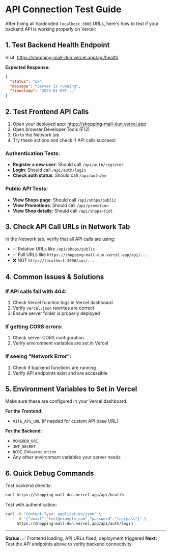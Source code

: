 # API Connection Test Guide

After fixing all hardcoded `localhost:3000` URLs, here's how to test if your backend API is working properly on Vercel:

## 1. Test Backend Health Endpoint
Visit: https://shopping-mall-dun.vercel.app/api/health

**Expected Response:**
```json
{
  "status": "ok",
  "message": "Server is running",
  "timestamp": "2025-01-09T..."
}
```

## 2. Test Frontend API Calls
1. Open your deployed app: https://shopping-mall-dun.vercel.app
2. Open browser Developer Tools (F12)
3. Go to the Network tab
4. Try these actions and check if API calls succeed:

### Authentication Tests:
- **Register a new user**: Should call `/api/auth/register`
- **Login**: Should call `/api/auth/login`
- **Check auth status**: Should call `/api/auth/me`

### Public API Tests:
- **View Shops page**: Should call `/api/shops/public`
- **View Promotions**: Should call `/api/promotion`
- **View Shop details**: Should call `/api/shops/{id}`

## 3. Check API Call URLs in Network Tab
In the Network tab, verify that all API calls are using:
- ✅ Relative URLs like `/api/shops/public`
- ✅ Full URLs like `https://shopping-mall-dun.vercel.app/api/...`
- ❌ NOT `http://localhost:3000/api/...`

## 4. Common Issues & Solutions

### If API calls fail with 404:
1. Check Vercel function logs in Vercel dashboard
2. Verify `vercel.json` rewrites are correct
3. Ensure server folder is properly deployed

### If getting CORS errors:
1. Check server CORS configuration
2. Verify environment variables are set in Vercel

### If seeing "Network Error":
1. Check if backend functions are running
2. Verify API endpoints exist and are accessible

## 5. Environment Variables to Set in Vercel
Make sure these are configured in your Vercel dashboard:

**For the Frontend:**
- `VITE_API_URL` (if needed for custom API base URL)

**For the Backend:**
- `MONGODB_URI`
- `JWT_SECRET`
- `NODE_ENV=production`
- Any other environment variables your server needs

## 6. Quick Debug Commands

Test backend directly:
```bash
curl https://shopping-mall-dun.vercel.app/api/health
```

Test with authentication:
```bash
curl -H "Content-Type: application/json" \
     -d '{"email":"test@example.com","password":"testpass"}' \
     https://shopping-mall-dun.vercel.app/api/auth/login
```

---

**Status:** ✅ Frontend loading, API URLs fixed, deployment triggered
**Next:** Test the API endpoints above to verify backend connectivity
